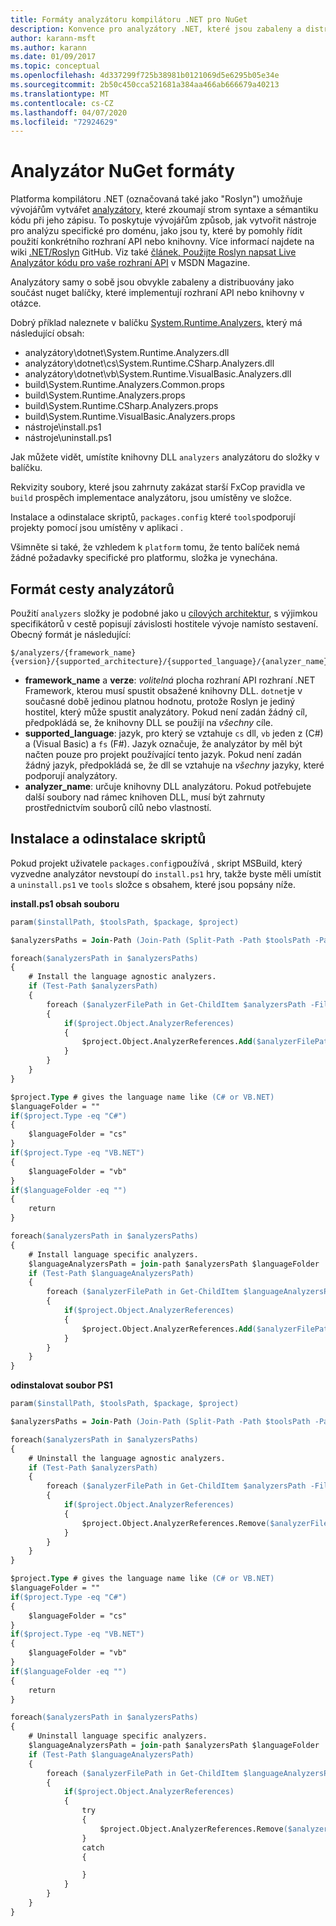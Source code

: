 ```yaml
---
title: Formáty analyzátoru kompilátoru .NET pro NuGet
description: Konvence pro analyzátory .NET, které jsou zabaleny a distribuovány s balíčky NuGet, které implementují rozhraní API nebo knihovny.
author: karann-msft
ms.author: karann
ms.date: 01/09/2017
ms.topic: conceptual
ms.openlocfilehash: 4d337299f725b38981b0121069d5e6295b05e34e
ms.sourcegitcommit: 2b50c450cca521681a384aa466ab666679a40213
ms.translationtype: MT
ms.contentlocale: cs-CZ
ms.lasthandoff: 04/07/2020
ms.locfileid: "72924629"
---
```

# <a name="analyzer-nuget-formats"></a>Analyzátor NuGet formáty

Platforma kompilátoru .NET (označovaná také jako "Roslyn") umožňuje vývojářům vytvářet [analyzátory,](https://github.com/dotnet/roslyn/wiki/How-To-Write-a-C%23-Analyzer-and-Code-Fix) které zkoumají strom syntaxe a sémantiku kódu při jeho zápisu. To poskytuje vývojářům způsob, jak vytvořit nástroje pro analýzu specifické pro doménu, jako jsou ty, které by pomohly řídit použití konkrétního rozhraní API nebo knihovny. Více informací najdete na wiki [.NET/Roslyn](https://github.com/dotnet/roslyn/wiki) GitHub. Viz také [článek, Použijte Roslyn napsat Live Analyzátor kódu pro vaše rozhraní API](https://msdn.microsoft.com/magazine/dn879356.aspx) v MSDN Magazine.

Analyzátory samy o sobě jsou obvykle zabaleny a distribuovány jako součást nuget balíčky, které implementují rozhraní API nebo knihovny v otázce.

Dobrý příklad naleznete v balíčku [System.Runtime.Analyzers,](https://www.nuget.org/packages/System.Runtime.Analyzers) který má následující obsah:

- analyzátory\dotnet\System.Runtime.Analyzers.dll
- analyzátory\dotnet\cs\System.Runtime.CSharp.Analyzers.dll
- analyzátory\dotnet\vb\System.Runtime.VisualBasic.Analyzers.dll
- build\System.Runtime.Analyzers.Common.props
- build\System.Runtime.Analyzers.props
- build\System.Runtime.CSharp.Analyzers.props
- build\System.Runtime.VisualBasic.Analyzers.props
- nástroje\install.ps1
- nástroje\uninstall.ps1

Jak můžete vidět, umístíte knihovny DLL `analyzers` analyzátoru do složky v balíčku.

Rekvizity soubory, které jsou zahrnuty zakázat starší FxCop pravidla ve `build` prospěch implementace analyzátoru, jsou umístěny ve složce.

Instalace a odinstalace skriptů, `packages.config` které `tools`podporují projekty pomocí jsou umístěny v aplikaci .

Všimněte si také, že vzhledem k `platform` tomu, že tento balíček nemá žádné požadavky specifické pro platformu, složka je vynechána.


## <a name="analyzers-path-format"></a>Formát cesty analyzátorů

Použití `analyzers` složky je podobné jako u [cílových architektur](../create-packages/supporting-multiple-target-frameworks.md), s výjimkou specifikátorů v cestě popisují závislosti hostitele vývoje namísto sestavení. Obecný formát je následující:

    $/analyzers/{framework_name}{version}/{supported_architecture}/{supported_language}/{analyzer_name}.dll

- **framework_name** a **verze**: *volitelná* plocha rozhraní API rozhraní .NET Framework, kterou musí spustit obsažené knihovny DLL. `dotnet`je v současné době jedinou platnou hodnotu, protože Roslyn je jediný hostitel, který může spustit analyzátory. Pokud není zadán žádný cíl, předpokládá se, že knihovny DLL se použijí na *všechny* cíle.
- **supported_language**: jazyk, pro který se vztahuje `cs` dll, `vb` jeden z (C#) a (Visual Basic) a `fs` (F#). Jazyk označuje, že analyzátor by měl být načten pouze pro projekt používající tento jazyk. Pokud není zadán žádný jazyk, předpokládá se, že dll se vztahuje na *všechny* jazyky, které podporují analyzátory.
- **analyzer_name**: určuje knihovny DLL analyzátoru. Pokud potřebujete další soubory nad rámec knihoven DLL, musí být zahrnuty prostřednictvím souborů cílů nebo vlastností.


## <a name="install-and-uninstall-scripts"></a>Instalace a odinstalace skriptů

Pokud projekt uživatele `packages.config`používá , skript MSBuild, který vyzvedne analyzátor nevstoupí do `install.ps1` hry, takže byste měli umístit a `uninstall.ps1` ve `tools` složce s obsahem, které jsou popsány níže.

**install.ps1 obsah souboru**

```ps
param($installPath, $toolsPath, $package, $project)

$analyzersPaths = Join-Path (Join-Path (Split-Path -Path $toolsPath -Parent) "analyzers" ) * -Resolve

foreach($analyzersPath in $analyzersPaths)
{
    # Install the language agnostic analyzers.
    if (Test-Path $analyzersPath)
    {
        foreach ($analyzerFilePath in Get-ChildItem $analyzersPath -Filter *.dll)
        {
            if($project.Object.AnalyzerReferences)
            {
                $project.Object.AnalyzerReferences.Add($analyzerFilePath.FullName)
            }
        }
    }
}

$project.Type # gives the language name like (C# or VB.NET)
$languageFolder = ""
if($project.Type -eq "C#")
{
    $languageFolder = "cs"
}
if($project.Type -eq "VB.NET")
{
    $languageFolder = "vb"
}
if($languageFolder -eq "")
{
    return
}

foreach($analyzersPath in $analyzersPaths)
{
    # Install language specific analyzers.
    $languageAnalyzersPath = join-path $analyzersPath $languageFolder
    if (Test-Path $languageAnalyzersPath)
    {
        foreach ($analyzerFilePath in Get-ChildItem $languageAnalyzersPath -Filter *.dll)
        {
            if($project.Object.AnalyzerReferences)
            {
                $project.Object.AnalyzerReferences.Add($analyzerFilePath.FullName)
            }
        }
    }
}
```


**odinstalovat soubor PS1**

```ps
param($installPath, $toolsPath, $package, $project)

$analyzersPaths = Join-Path (Join-Path (Split-Path -Path $toolsPath -Parent) "analyzers" ) * -Resolve

foreach($analyzersPath in $analyzersPaths)
{
    # Uninstall the language agnostic analyzers.
    if (Test-Path $analyzersPath)
    {
        foreach ($analyzerFilePath in Get-ChildItem $analyzersPath -Filter *.dll)
        {
            if($project.Object.AnalyzerReferences)
            {
                $project.Object.AnalyzerReferences.Remove($analyzerFilePath.FullName)
            }
        }
    }
}

$project.Type # gives the language name like (C# or VB.NET)
$languageFolder = ""
if($project.Type -eq "C#")
{
    $languageFolder = "cs"
}
if($project.Type -eq "VB.NET")
{
    $languageFolder = "vb"
}
if($languageFolder -eq "")
{
    return
}

foreach($analyzersPath in $analyzersPaths)
{
    # Uninstall language specific analyzers.
    $languageAnalyzersPath = join-path $analyzersPath $languageFolder
    if (Test-Path $languageAnalyzersPath)
    {
        foreach ($analyzerFilePath in Get-ChildItem $languageAnalyzersPath -Filter *.dll)
        {
            if($project.Object.AnalyzerReferences)
            {
                try
                {
                    $project.Object.AnalyzerReferences.Remove($analyzerFilePath.FullName)
                }
                catch
                {

                }
            }
        }
    }
}
```
